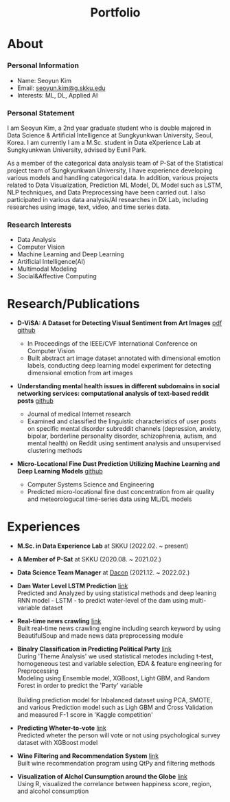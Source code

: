 # <div align=center> Portfolio </div>
# About
### Personal Information
- Name: Seoyun Kim
- Email: seoyun.kim@g.skku.edu
- Interests: ML, DL, Applied AI

### Personal Statement

I am Seoyun Kim, a 2nd year graduate student who is double majored in Data Science & Artificial Intelligence at Sungkyunkwan University, Seoul, Korea. I am currently I am a M.Sc. student in Data eXperience Lab at Sungkyunkwan University, advised by Eunil Park.

As a member of the categorical data analysis team of P-Sat of the Statistical project team of Sungkyunkwan University, I have experience developing various models and handling categorical data. In addition, various projects related to Data Visualization, Prediction ML Model, DL Model such as LSTM, NLP techniques, and Data Preprocessing have been carried out. I also participated in various data analysis/AI researches in DX Lab, including researches using image, text, video, and time series data.

### Research Interests
- Data Analysis
- Computer Vision
- Machine Learning and Deep Learning
- Artificial Intelligence(AI)
- Multimodal Modeling
- Social&Affective Computing

# Research/Publications
- __D-ViSA: A Dataset for Detecting Visual Sentiment from Art Images__ [pdf](https://openaccess.thecvf.com/content/ICCV2023W/ASI/papers/Kim_D-ViSA_A_Dataset_for_Detecting_Visual_Sentiment_from_Art_Images_ICCVW_2023_paper.pdf) [github](https://github.com/seoyunion/D-ViSA)
  - In Proceedings of the IEEE/CVF International Conference on Computer Vision
  - Built abstract art image dataset annotated with dimensional emotion labels, conducting deep learning model experiment for detecting dimensional emotion from art images

- __Understanding mental health issues in different subdomains in social networking services: computational analysis of text-based reddit posts__ [github](https://github.com/seoyunion/RedditMentalHealth)
  - Journal of medical Internet research
  - Examined and classified the linguistic characteristics of user posts on specific mental disorder subreddit channels (depression, anxiety, bipolar, borderline personality disorder, schizophrenia, autism, and mental health) on Reddit using sentiment analysis and unsupervised clustering methods

- __Micro-Locational Fine Dust Prediction Utilizing Machine Learning and Deep Learning Models__ [github](https://github.com/seoyunion/FineDust)
  - Computer Systems Science and Engineering
  - Predicted micro-locational fine dust concentration from air quality and meteorologucal time-series data using ML/DL models 

# Experiences
- __M.Sc. in Data Experience Lab__ at SKKU (2022.02. ~ present)

- __A Member of P-Sat__ at SKKU (2020.08. ~ 2021.02.)

- __Data Science Team Manager__ at [Dacon](dacon.io) (2021.12. ~ 2022.02.)

- __Dam Water Level LSTM Prediction__ [link](https://github.com/seoyunion/water-level-prediction)
<br/>Predicted and Analyzed by using statistical methods and deep leaning RNN model - LSTM - to predict water-level of the dam using multi-variable dataset<br/>

- **Real-time news crawling** [link](https://github.com/seoyunion/real-time-news-crawling)
<br/>Built real-time news crawling engine including search keyword by using BeautifulSoup and made news data preprocessing module<br/>

- __Binalry Classification in Predicting Political Party__ [link](https://github.com/seoyunion/P-SAT)
<br/>During 'Theme Analysis' we used statistical metodes including t-test, homogeneous test and variable selection, EDA & feature engineering for Preprocessing
<br/>Modeling using Ensemble model, XGBoost, Light GBM, and Random Forest in order to predict the 'Party' variable<br/>
<br/>Building prediction model for Inbalanced dataset using PCA, SMOTE, and various Prediction model such as Ligh GBM and Cross Validation and measured F-1 score in 'Kaggle competition'<br/>

- **Predicting Wheter-to-vote** [link](https://github.com/seoyunion/2020-AML-vote-prediction)
<br/>Predicted wheter the person will vote or not using psychological survey dataset with XGBoost model<br/>

- __Wine Filtering and Recommendation System__ [link](https://github.com/seoyunion/wine-recommendation)
<br/>Built wine recommendation program using QtPy and filtering methods<br/>

- __Visualization of Alchol Cunsumption around the Globe__ [link](https://github.com/seoyunion/2019-R-visualization)
<br/>Using R, visualized the correlance between happiness score, region, and alcohol consumption<br/>
